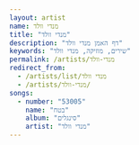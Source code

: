 ```yaml
---
layout: artist
name: מנדי וולד
title: "מנדי וולד"
description: "דף האמן מנדי וולד"
keywords: "שירים, מוזיקה, מנדי וולד"
permalink: /artists/מנדי-וולד
redirect_from:
  - /artists/list/מנדי וולד
  - /artists/מנדי-וולד/
songs:
  - number: "53005"
    name: "בטח"
    album: "סינגלים"
    artist: "מנדי וולד"
---
```


